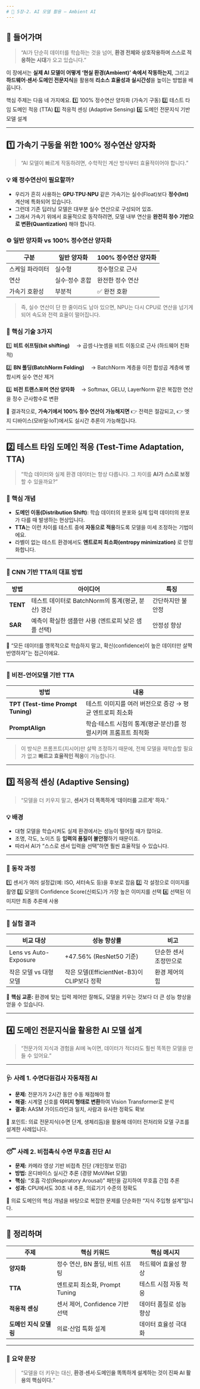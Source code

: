 ```yaml
---
# 📘 5장-2. AI 모델 활용 ― Ambient AI
---
```


## 🧩 들어가며

> “AI가 단순히 데이터를 학습하는 것을 넘어, **환경 전체와 상호작용하며 스스로 적응하는 시대**가 오고 있습니다.”

이 장에서는 **실제 AI 모델이 어떻게 ‘현실 환경(Ambient)’ 속에서 작동하는지**,
그리고 **하드웨어·센서·도메인 전문지식**을 활용해 **리소스 효율성과 실시간성**을 높이는 방법을 배웁니다.

핵심 주제는 다음 네 가지예요.
1️⃣ 100% 정수연산 양자화 (가속기 구동)
2️⃣ 테스트 타임 도메인 적응 (TTA)
3️⃣ 적응적 센싱 (Adaptive Sensing)
4️⃣ 도메인 전문지식 기반 모델 설계

---

## 1️⃣ 가속기 구동을 위한 100% 정수연산 양자화

> “AI 모델이 빠르게 작동하려면, 수학적인 계산 방식부터 효율적이어야 합니다.”

### 💡 왜 정수연산이 필요할까?

- 우리가 흔히 사용하는 **GPU·TPU·NPU** 같은 가속기는
  실수(Float)보다 **정수(Int)** 계산에 특화되어 있습니다.
- 그런데 기존 딥러닝 모델은 대부분 실수 연산으로 구성되어 있죠.
- 그래서 가속기 위에서 효율적으로 동작하려면,
  모델 내부 연산을 **완전히 정수 기반으로 변환(Quantization)** 해야 합니다.

### ⚙️ 일반 양자화 vs 100% 정수연산 양자화

| 구분            | 일반 양자화    | 100% 정수연산 양자화 |
| --------------- | -------------- | -------------------- |
| 스케일 파라미터 | 실수형         | 정수형으로 근사      |
| 연산            | 실수·정수 혼합 | 완전한 정수 연산     |
| 가속기 호환성   | 부분적         | ✅ 완전 호환         |

> 즉, 실수 연산이 단 한 줄이라도 남아 있으면,
> NPU는 다시 CPU로 연산을 넘기게 되어 속도와 전력 효율이 떨어집니다.

### 🧮 핵심 기술 3가지

1️⃣ **비트 쉬프팅(bit shifting)**
 → 곱셈·나눗셈을 비트 이동으로 근사 (하드웨어 친화적)

2️⃣ **BN 폴딩(BatchNorm Folding)**
 → BatchNorm 계층을 이전 합성곱 계층에 병합시켜 실수 연산 제거

3️⃣ **비전 트랜스포머 연산 양자화**
 → Softmax, GELU, LayerNorm 같은 복잡한 연산을 정수 근사함수로 변환

💬 결과적으로,
**가속기에서 100% 정수 연산이 가능해지면**
👉 전력은 절감되고,
👉 엣지 디바이스(모바일·IoT)에서도 실시간 추론이 가능해집니다.

---

## 2️⃣ 테스트 타임 도메인 적응 (Test-Time Adaptation, TTA)

> “학습 데이터와 실제 환경 데이터는 항상 다릅니다.
> 그 차이를 **AI가 스스로 보정**할 수 있을까요?”

### 🧠 핵심 개념

- **도메인 이동(Distribution Shift)**:
  학습 데이터의 분포와 실제 입력 데이터의 분포가 다를 때 발생하는 현상입니다.
- **TTA**는 이런 차이를 테스트 중에 **자동으로 적응**하도록 모델을 미세 조정하는 기법이에요.
- 라벨이 없는 테스트 환경에서도 **엔트로피 최소화(entropy minimization)** 로 안정화합니다.

---

### 🔹 CNN 기반 TTA의 대표 방법

| 방법     | 아이디어                                            | 특징              |
| -------- | --------------------------------------------------- | ----------------- |
| **TENT** | 테스트 데이터로 BatchNorm의 통계(평균, 분산) 갱신   | 간단하지만 불안정 |
| **SAR**  | 예측이 확실한 샘플만 사용 (엔트로피 낮은 샘플 선택) | 안정성 향상       |

💬 “모든 데이터를 맹목적으로 학습하지 말고,
확신(confidence)이 높은 데이터만 살짝 반영하자”는 접근이에요.

---

### 🔹 비전-언어모델 기반 TTA

| 방법                              | 내용                                                            |
| --------------------------------- | --------------------------------------------------------------- |
| **TPT (Test-time Prompt Tuning)** | 테스트 이미지를 여러 버전으로 증강 → 평균 엔트로피 최소화       |
| **PromptAlign**                   | 학습·테스트 시점의 통계(평균·분산)를 정렬시키며 프롬프트 최적화 |

> 이 방식은 프롬프트(지시어)만 살짝 조정하기 때문에,
> 전체 모델을 재학습할 필요가 없고 **빠르고 효율적인 적응**이 가능합니다.

---

## 3️⃣ 적응적 센싱 (Adaptive Sensing)

> “모델을 더 키우지 말고,
> **센서가 더 똑똑하게 ‘데이터를 고르게’ 하자.**”

### 💡 배경

- 대형 모델을 학습시켜도 실제 환경에서는 성능이 떨어질 때가 많아요.
- 조명, 각도, 노이즈 등 **입력의 품질이 불안정**하기 때문이죠.
- 따라서 AI가 “스스로 센서 입력을 선택”하면 훨씬 효율적일 수 있습니다.

---

### 🔹 동작 과정

1️⃣ 센서가 여러 설정값(예: ISO, 셔터속도 등)을 후보로 잡음
2️⃣ 각 설정으로 이미지를 촬영
3️⃣ 모델의 Confidence Score(신뢰도)가 가장 높은 이미지를 선택
4️⃣ 선택된 이미지만 최종 추론에 사용

---

### 🔹 실험 결과

| 비교 대상              | 성능 향상률                                | 비고                   |
| ---------------------- | ------------------------------------------ | ---------------------- |
| Lens vs Auto-Exposure  | +47.56% (ResNet50 기준)                    | 단순한 센서 조정만으로 |
| 작은 모델 vs 대형 모델 | 작은 모델(EfficientNet-B3)이 CLIP보다 정확 | 환경 제어의 힘         |

💬 **핵심 교훈:**
환경에 맞는 입력 제어만 잘해도,
모델을 키우는 것보다 더 큰 성능 향상을 얻을 수 있습니다.

---

## 4️⃣ 도메인 전문지식을 활용한 AI 모델 설계

> “전문가의 지식과 경험을 AI에 녹이면,
> 데이터가 적더라도 훨씬 똑똑한 모델을 만들 수 있어요.”

---

### 🩺 사례 1. 수면다원검사 자동채점 AI

- **문제:** 전문가가 2시간 동안 수동 채점해야 함
- **해결:** 시계열 신호를 **이미지 형태로 변환**하여 Vision Transformer로 분석
- **결과:** AASM 가이드라인과 일치, 사람과 유사한 정확도 확보

💬 포인트:
의료 전문지식(수면 단계, 생체리듬)을 활용해
데이터 전처리와 모델 구조를 설계한 사례입니다.

---

### 😴 사례 2. 비접촉식 수면 무호흡 진단 AI

- **문제:** 카메라 영상 기반 비접촉 진단 (개인정보 민감)
- **방법:** 온디바이스 실시간 추론 (경량 MoViNet 모델)
- **핵심:** “호흡 각성(Respiratory Arousal)” 패턴을 감지하여 무호흡 간접 추론
- **성과:** CPU에서도 30초 내 추론, 의료기기 수준의 정확도

💬 의료 도메인의 핵심 개념을 바탕으로
복잡한 문제를 단순화한 “지식 주입형 설계”입니다.

---

## 🧭 정리하며

| 주제                   | 핵심 키워드                     | 핵심 메시지             |
| ---------------------- | ------------------------------- | ----------------------- |
| **양자화**             | 정수 연산, BN 폴딩, 비트 쉬프팅 | 하드웨어 효율성 향상    |
| **TTA**                | 엔트로피 최소화, Prompt Tuning  | 테스트 시점 자동 적응   |
| **적응적 센싱**        | 센서 제어, Confidence 기반 선택 | 데이터 품질로 성능 향상 |
| **도메인 지식 모델링** | 의료·산업 특화 설계             | 데이터 효율성 극대화    |

---

### 📌 요약 문장

> “모델을 더 키우는 대신,
> **환경·센서·도메인을 똑똑하게 설계하는 것이 진짜 AI 활용의 핵심이다.**”
